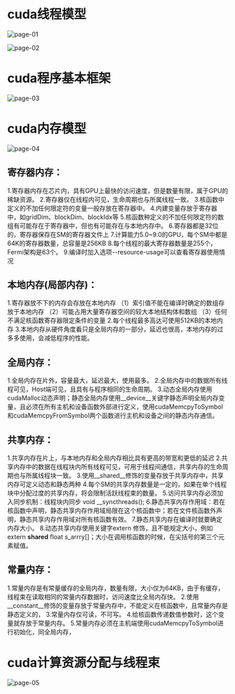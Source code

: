 # cuda线程模型
![page-01](image/cuda编程与实践-笔记/page-01.jpg)

![page-02](image/cuda编程与实践-笔记/page-02.jpg)

# cuda程序基本框架
![page-03](image/cuda编程与实践-笔记/page-03.jpg)

# cuda内存模型
![page-04](image/cuda编程与实践-笔记/page-04.jpg)

## 寄存器内存：
1.寄存器内存在芯片内，具有GPU上最快的访问速度，但是数量有限，属于GPU的稀缺资源。
2.寄存器仅在线程内可见，生命周期也与所属线程一致。
3.核函数中定义的不加任何限定符的变量一般存放在寄存器中。 
4.内建变量存放于寄存器中，如gridDim、blockDim、blockIdx等
5.核函数种定义的不加任何限定符的数组有可能存在于寄存器中，但也有可能存在与本地内存中。
6.寄存器都是32位的，寄存器保存在SM的寄存器文件上
7.计算能力5.0~9.0的GPU，每个SM中都是64K的寄存器数量，总容量是256KB
8.每个线程的最大寄存器数量是255个，Fermi架构是63个。
9.编译时加入选项--resource-usage可以查看寄存器使用情况

## 本地内存(局部内存)：
1.寄存器放不下的内存会存放在本地内存
（1）索引值不能在编译时确定的数组存放于本地内存
（2）可能占用大量寄存器空间的较大本地结构体和数组
（3）任何不满足核函数寄存器限定条件的变量
2.每个线程最多高达可使用512KB的本地内存
3.本地内存从硬件角度看只是全局内存的一部分，延迟也很高，本地内存的过多多使用，会减低程序的性能。

## 全局内存：
1.全局内存在片外，容量最大，延迟最大，使用最多。
2.全局内存中的数据所有线程可见，Host端可见，且具有与程序相同的生命周期。
3.动态全局内存使用cudaMalloc动态声明；静态全局内存使用__device__关键字静态声明全局内存变量，且必须在所有主机和设备函数外部进行定义，使用cudaMemcpyToSymbol和cudaMemcpyFromSymbol两个函数进行主机和设备之间的静态内存通信。

## 共享内存：
1.共享内存在片上，与本地内存和全局内存相比具有更高的带宽和更低的延迟
2.共享内存中的数据在线程块内所有线程可见，可用于线程间通信，共享内存的生命周期也与所属线程块一致。 
3.使用__shared__修饰的变量存放于共享内存中，共享内存可定义动态和静态两种
4.每个SM的共享内存数量是一定的，如果在单个线程块中分配过度的共享内存，将会限制活跃线程束的数量。
5.访问共享内存必须加入同步机制：线程块内同步 void __syncthreads();
6.静态共享内存作用域：若在核函数中声明，静态共享内存作用域局限在这个核函数中；若在文件核函数外声明，静态共享内存作用域对所有核函数有效。
7.静态共享内存在编译时就要确定内存大小。
8.动态共享内存使用关键字extern 修饰，且不能规定大小，例如extern __shared__ float s_arrry[]；大小在调用核函数的时候，在尖括号的第三个元素赋值。

## 常量内存：
1.常量内存是有常量缓存的全局内存，数量有限，大小仅为64KB，由于有缓存，线程束在读取相同的常量内存数据时，访问速度比全局内存快。
2.使用__constant__修饰的变量存放于常量内存中，不能定义在核函数中，且常量内存是静态定义的，
3.常量内存仅可读，不可写。
4.给核函数传递数值参数时，这个变量就存放于常量内存。
5.常量内存必须在主机端使用cudaMemcpyToSymbol进行初始化，同全局内存，

# cuda计算资源分配与线程束
![page-05](image/cuda编程与实践-笔记/page-05.jpg)